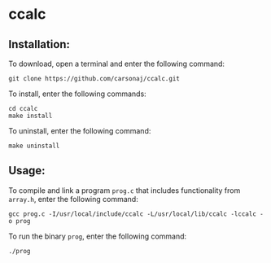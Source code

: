 # ccalc

## Installation:

To download, open a terminal and enter the following command:

```
git clone https://github.com/carsonaj/ccalc.git
```

To install, enter the following commands:

```
cd ccalc
make install
```

To uninstall, enter the following command:

```
make uninstall
```

## Usage:

To compile and link a program `prog.c` that includes functionality from `array.h`, enter the following command:

```
gcc prog.c -I/usr/local/include/ccalc -L/usr/local/lib/ccalc -lccalc -o prog
```

To run the binary `prog`, enter the following command:

```
./prog
```